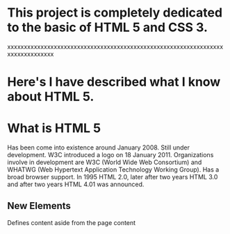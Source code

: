 This project is completely dedicated to the basic of HTML 5 and CSS 3.
===============================================================================

xxxxxxxxxxxxxxxxxxxxxxxxxxxxxxxxxxxxxxxxxxxxxxxxxxxxxxxxxxxxxxxxxxxxxxxxxxxxxxx

Here's I have described what I know about HTML 5.
==================================================

What is HTML 5
===============
Has been come into existence around January 2008. Still under development. W3C introduced a logo on 18 January 2011. Organizations involve in development are W3C (World Wide Web Consortium) and WHATWG (Web Hypertext Application Technology Working Group). Has a broad browser support. In 1995 HTML 2.0, later after two years HTML 3.0 and after two years HTML 4.01 was announced.

New Elements
---------------------------------------
<aside> 	Defines content aside from the page content
<audio> 	Defines sound content
<bdi> 		Isolates a part of text that might be formatted in a different direction from other text outside it
<canvas> 	Used to draw graphics, on the fly, via scripting (usually JavaScript)
<command> 	Defines a command button that a user can invoke
<datalist> 	Specifies a list of predefined options for input controls
<defines> 	Article an article
<details> 	Defines additional details that the user can view or hide
<embed> 	Defines a container for an external application or interactive content (a plug-in)
<figure> 	Specifies self-contained content, like illustrations, diagrams, photos, code listings, etc.
<figcaption>Defines a caption for a <figure> element
<footer> 	Defines a footer for a document or section
<header> 	Defines a header for a document or section
<hgroup> 	Groups a set of <h1> to <h6> elements when a heading has multiple levels
<keygen> 	Defines a key-pair generator field (for forms)
<mark> 		Defines marked/highlighted text
<meter> 	Defines a scalar measurement within a known range (a gauze)
<nav> 		Defines navigation links
<output> 	Defines the result of a calculation
<progress> 	Represents the progress of a task
<ruby> 		Defines a ruby annotation (for East Asian typography)
<rt> 		Defines an explanation/pronunciation of characters (for East Asian typography)
<rp> 		Defines what to show in browsers that do not support ruby annotations
<section> 	Defines a section in a document
<source> 	Defines multiple media resources for <video> and <audio>
<summary> 	Defines a visible heading for a <details> element
<track> 	Defines text tracks for <video> and <audio>
<time> 		Defines a date/time
<video> 	Defines a video or movie
<wbr> 		Defines a possible line-break
---------------------------------------
What is 'DOCTYPE' Tag -
Is such an element, which tells the browser about the HTML version. Is not a HTML tag, but for the Proper SEO purpose and introducing the version of HTML to the browser the tag is very useful. HTML5 is not based on SGML, so there is no need to declaration of DTD with the 'DOCTYPE' tag. Is defined at the top of the page as - <!DOCTYPE html>
In HTML previous version there was need of a DTD declaration with DOCTYPE assuming like (<!DOCTYPE html PUBLIC "-//W3C//DTD XHTML1.0 Transitional//EN" "http://www.w3.org/TR/xhtml1/DTD/xhtml1-transitional.dtd">), which was a little bit complex to remember. Development of HTML5 has enhanced this feature of HTML.
---------------------------------------

What is 'ARTICLE' Tag -
Is such an element of HTML5, which can be used to write the article. Can be used if a user wants to write a part of the website in different style and manner OR to define the independent content in a note. Is very useful when you write an article, a blog or a forum post and etc. Can contain any of element which is require to create the proper content.
---------------------------------------

What is 'ASIDE' Tag -
Mainly used in sidebar of a page. Can be used to represent some block quote content in an article.
---------------------------------------

What is 'AUDIO' Tag -
Has been introduced for playing the audio file in the browser with full user control support. Before it's development, installation of a browser plug-in as flash player or quick time was mandatory to play a audio file. Contains child element is called SOURCE,
which is used to call the exact media file. Contains it's properties for controlling the AUDIO File.
e.g.
<audio controls>
	<source src="media/simple_audio.mp3" type="audio/mpeg"/>
	<source src="media/simple_audio.ogg" type="audio/ogg"/>
	<!-- This Line Will Be Called When You Are Running An Old Browser -->
	<p>Your file doesn't support the audio element</p>
</audio>
---------------------------------------

What is 'BDI' Tag -
Stands for Bi-Directional Isolation Element. Whenever we write the aroma, Hebrew or Urdu fonts, it shows from the opposite side of the general fonts. So browser behavior directly change for that particular text. To use of BDI is exactly has been implemented for better performance of those texts.
Note : Supported by Firefox and Chrome but not by IE, Safari, Opera
---------------------------------------

What is 'CANVAS' tag -
Has been built specially for graphical representation. Incomplete without writing the JavaScript along with. Reduces use of external plug-in like Photo-shop and another Graphic Softwares. Still there is lot more can't be done with canvas but as creating the normal frame and graph it is sufficient.
---------------------------------------

What is 'COMMAND' tag -
Basically used for commanding code. To save a file, open a file or anything else that shows the command
function, will be prompted with COMMAND Element. Can be used for radio buttons, check-boxes and command button to invoke the particular function.
e.g.
<command type="command" label="click" onclick="click()">Click Me</command>
Note: Not supported by any of the browsers yet.
---------------------------------------

What is 'DATALIST' tag -
Basically use for auto completion of the form. The complete list is put in the option box, and when the user double click the input field the option is dragged down.
e.g.
<datalist>
	<option value="value">TEXT</option>
</datalist>
Note : Supported by Firefox, IE, Opera and Chrome but not by Safari
---------------------------------------

What is 'DETAILS' tag -
Used to invoke the show and hide function, doesn't require JavaScript for this. Contains it's internal element SUMMARY.
e.g.
<details>
	<summary>
		This is the default content.
	</summary>
	<p>This is the main content, which will be shown.</p>
</details>
Note : Supported by Safari and Chrome but not by Firefox, IE, Opera.
---------------------------------------

What is 'EMBED' tag - 
It's a media element. Used to call a media file in browser. A browser plug-in may be require to play the media files. Specially used for calling a flash movie.
e.g.
<embed src="<your media file name>"> </embed>
---------------------------------------

What is 'FIGURE' tag -
Used to call an image file inside the fixed container.
e.g.
<figure>
	<img src="<your img source>">
</figure>
---------------------------------------

What is 'FIGCAPTION' tag -
Used to put an additional information about the image. Child element of FIGURE. It will automatically
adjust its surrounding style according the image.
e.g.
<figure>
	<img src="<your img source>">
	<figcaption> Some descriptions here </figcaption>
</figure>
---------------------------------------

What is 'FOOTER' tag -
Used to define the footer area of the page.
e.g.
<footer>text and other element goes here..</footer>
---------------------------------------

What is 'HEADER' tag -
Used to define the header area of the page.
e.g.
<header>text and other element goes here..</header>
---------------------------------------

What is 'HGROUP' tag -
Used for wrapping the <h1> to <h6> element. The HGROUP Element is best useful when, someone wants to put a header and sub header or we can say multiple header in the document. The complete Element is wrapped inside the HGROUP Element.
e.g.
<header>
	<hgroup>
		<h1></h1>
		<h2></h2>
		<h3></h3>
	</hgroup>
	<p>remaining content..</p>
</header>
---------------------------------------

What is 'KEYGEN' tag -
Used for generating the key-pair in the form. Whenever user hit the submit button, the KEYGEN Element creates two key pair, first one is Public Key and another one is Private Key. Private key is encrypted and stored in local key database and the public key is sent with the form data to server.
e.g.
<keygen name="key">
Note : Supported by Safari, Firefox, IE, Opera and Chrome but not by IE.
---------------------------------------

What is 'MARK' tag -
Basically used for showing a marked text background. Best scenario to use it is when showing search result.
e.g.
<mark>some text here</mark>
---------------------------------------

What is 'MAIN' tag -
Used to define the main document of a website. Additional properties is used to define this element (role = main) for proper rendering in web browsers. Allowed once in an HTML5 Document and can't be used as child element.
e.g.
<main>text and other element goes here..</main>
---------------------------------------

What is 'MENU' tag -
Wrapper of command box in which we can run a particular command for performing its action. It represents a list of command. The additional attribute type and label is used.
e.g.
<button type=menu value="File" menu="filemenu">
<menu id="filemenu" type="popup">
	<menuitem onclick="fopen()" label="Open">
	<menuitem onclick="fedit()" label="Edit">
	<menuitem onclick="fclose()" label="Close()">
</menu>
Note: Not supported by any of the browsers yet.
---------------------------------------

What is 'METER' tag -
Used for scalar measurement. Can't be used if we don't have the known range. Has six attributes : 
Value, Max, Min, High, Low and Optimum
e.g.
<meter value="4" min="0" max="10">4 out of 10</meter>
Note : Supported by Safari, Firefox, IE, Opera and Chrome but not by IE.
---------------------------------------

What is 'NAV' tag - 
Used for referral and related page. Can be used for header navigation, side menu and footer links.
e.g.
<nav>
	<a href="#">Text 1</a> | <a href="#">Text 2</a> | <a href="#">Text 3</a> | <a href="#">Text 4</a> | <a href="#">Text 5</a>
</nav>
---------------------------------------

What is 'OUTPUT' tag - 
Used for resulting a calculation. One of the best feature of Form Elements, which allows user to make calculation on front end.
e.g.
<form onsubmit="return false" oninput="document.getElementById('o').
innerHTML = parseFloat(document.getElementById('a').value) +
parseFloat(document.getElementById('b').value)">
	<input name="a" id="a" type="number" step="any"> +
	<input name="b" id="b" type="number" step="any"> =
	<output name="o" id="o"></output>
</form>
---------------------------------------

What is 'PROGRESS' tag - 
Used to show the completion or progress of a specific task. Now only requires some handful code of JavaScript to show it
dynamically. Has mainly four attributes :
max, value, position and label.
e.g. <progress value="60" max="100"></progress>
Note: Not supported in Internet Explorer 9 and lower version.
---------------------------------------

What is 'RUBY' tag - 
Used to properly rendering the East Asian's languages. Used to display the text on the head of the base text, and auto rendering the base text and RUBY text in well manner to enhance the user experience in reading the document.
Has mainly three attributes : rt (ruby text), rp (ruby parenthesis) and rb (ruby base).
rb - East Asian's language text 
rt - Defines an explanation/pronunciation of characters (for East Asian typography)
rp - Defines what to show in browsers that do not support ruby annotations
e.g. 
<rudy>
	<rb>
		Ruby Base
	</rb>
	<rt>
		Ruby Text
	</rt>
	<rp>
		Ruby Parenthesis	
	</rp>
</rudy>
---------------------------------------

What is 'SECTION' tag - 
Used to define a particular section of main content. Used for providing a semantic structure of a web page content. We can just use it for chunking an article in different parts.
---------------------------------------

What is 'SOURCE' tag -
Used as a child element of AUDIO and VIDEO Element. It searches the source file and call it. Contains mainly three attributes: src (media file searching), type (media file format) and media (not supported in any browsers).
e.g.
<audio controls>
	<source src="media/simple_audio.mp3" type="audio/mpeg"/>
	<source src="media/simple_audio.ogg" type="audio/ogg"/>
	<p>Your file doesn't support the audio element</p>
</audio>
---------------------------------------

What is 'SUMMARY' tag -
Used as a child element of DETAILS Element. The SUMMARY Element contains the default text, which is shown when user see the browser and whenever user clicks this default text, the hidden text appears. The SUMMARY Element has minimize the external affords of JavaScript.
e.g.
<details>
	<summary>
		This is the default content.
	</summary>
	<p>This is the main content, which will be shown.</p>
</details>
Note : Supported by Safari and Chrome but not by Firefox, IE, Opera.
---------------------------------------

What is 'SVG' tag -
Used for graphical representation with HTML 5 and stands for Scalable Vector Graphics. Defines the Vector based graphics so there is no any chance to loose the quality even on zoomed situation. The script of SVG is in XML format. Every independent element can be animated. It is the recommendation of W3C.
e.g.
<svg xmlns="http://www.w3.org/2000/svg" version="1.1" height="190">
	<polygon points="100,10 40,180 190,60 10,60 160,180"/>
</svg>

Difference between CANVAS & SVG :

	canvas 														SVG
-------------------------------------------				  | -----------------------------------------------------------
It is created with the help of Java script	|	It is created in XML format
It is rendered pixel by pixel	|	It is in XML format, so also call external Java Script for event handling etc.
It is Resolution Dependent	|	It is Resolution Independent
It has no support for event handling	|	It has support for even handling
It has low text rendering capabilities	|	It has high text rendering capabilities
The graphics output can be saved as jpg or png format	|	The graphics output can't be saved in image format
Best suited for graphical intensive games	|	Not suited for games application
Once the graphic is drawn, it is forgotten by the Browser	|	It is always remembered by the browser
---------------------------------------

What is 'TIME' tag -
Represents either time on a 24-hour clock or a precise date in the Gregorian calendar with optional time and time zone information. TIME Element has been configured to presenting date and time in machine readable format.
Note: The TIME Element can't be used to see the front end effect on HTML5 document. It is pure machine readable element, which works in background of the script.
e.g.
<p>The school open at <time>9:00</time> in the every morning.</p>
---------------------------------------

What is 'TRACK' tag -
Used as a child element of AUDIO and VIDEO Element. Used to define subtitles, captions, descriptions, chapters, or meta-data for either an audio or video element. The TRACK Element is followed by the following attributes and values: default (specify that track is enabled), kind (specify the kind of track), label (specify the title of the text track), src (specify the url of track file) and srclang (specify the language track text).
e.g.
<video controls>
	<source src="media/simple_video.mp4" type="video/mp4"/>
	<source src="media/simple_video.ogg" type="video/ogg"/>
	<track src="media/subtitles_en.vtt" kind="subtitles" srclang="en" label="English" default>
	<track src="media/subtitles_hi.vtt" kind="subtitles" srclang="hi" label="Hindi" default>
	<p>Your file doesn't support the video element</p>
</video>
Note: The TRACK Element is still not supported by any of the browsers. 
---------------------------------------

What is 'VIDEO' tag -
Used to play a movie or video clip on the website.
e.g.
<video controls>
	<source src="media/simple_video.mp4" type="video/mp4"/>
	<source src="media/simple_video.ogg" type="video/ogg"/>
	<track src="media/subtitles_en.vtt" kind="subtitles" srclang="en" label="English" default>
	<track src="media/subtitles_hi.vtt" kind="subtitles" srclang="hi" label="Hindi" default>
	<p>Your file doesn't support the video element</p>
</video>
---------------------------------------

What is 'WBR' tag -
Used to change the default behavior of browser of line breaking. If the sentence is too long than the container, will be breaked for
proper displaying. If you don't want it to be happened like that, can use the WBR Element. This can be more useful for email id writing, and another long sentences.
e.g.
<p>This is my email id : <wbr>swapnilraja1212@gmail.com</wbr></p>
Note : Supported by Safari, Firefox, Opera and Chrome but not by IE.
---------------------------------------

DRAG & DROP in HTML 5 -
With the help of Drag and Drop features We can move an object from one place to another place. The all measure browsers support the dragging except of Safari 5.1.2.

xxxxxxxxxxxxxxxxxxxxxxxxxxxxxxxxxxxxxxxxxxxxxxxxxxxxxxxxxxxxxxxxxxxxxxxxxxxxxxx

Here's I have described what I know about CSS 3.
==================================================

What is CSS 3
===============

It is the latest standard for CSS. Has been split into "modules". Contains the "old CSS specification" & in addition, new modules are added.

Most important CSS3 modules:
---------------------------------------
Selectors
Box Model
Backgrounds and Borders
Image Values and Replaced Content
Text Effects
2D/3D Transformations
Animations
Multiple Column Layout
User Interface
---------------------------------------

What is module 'CSS3 Borders' -

a) border-radius
syntax: border-radius: length|% / length|%|initial|inherit;
e.g.: border-radius: 25px;

b) box-shadow
syntax: box-shadow: none|h-shadow v-shadow blur spread color |inset|initial|inherit;
e.g.: box-shadow: 2px 5px 10px 5px #434223;
explanation: Has 4 pixel (3rd & 4th are optional) values and 1 color value. First pixel value tells about left to right(h-shadow) movement of shadow, second value tells about top to bottom(v-shadow), third tells about blurriness, forth about spread and last to express shadow color.

c) border-image
syntax: border-image: source slice width outset repeat|initial|inherit;
e.g.: border-image: url(border.png) 15 30 30 round;
